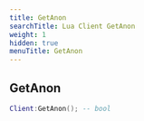```yaml
---
title: GetAnon
searchTitle: Lua Client GetAnon
weight: 1
hidden: true
menuTitle: GetAnon
---
```

## GetAnon
```lua
Client:GetAnon(); -- bool
```